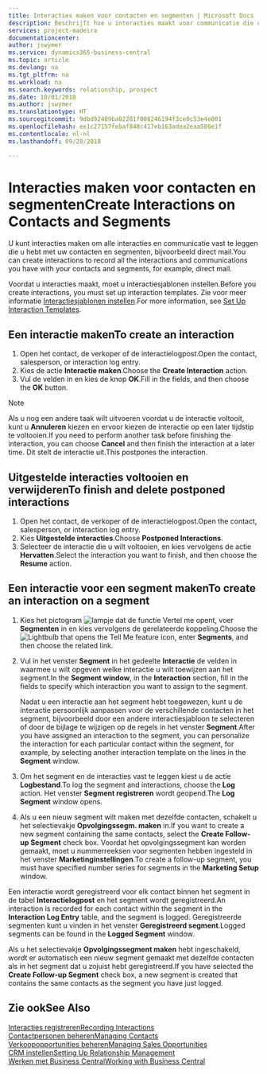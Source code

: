 ```yaml
---
title: Interacties maken voor contacten en segmenten | Microsoft Docs
description: Beschrijft hoe u interacties maakt voor communicatie die u hebt met uw contacten en segmenten in Business Central, bijvoorbeeld direct mail.
services: project-madeira
documentationcenter: 
author: jswymer
ms.service: dynamics365-business-central
ms.topic: article
ms.devlang: na
ms.tgt_pltfrm: na
ms.workload: na
ms.search.keywords: relationship, prospect
ms.date: 10/01/2018
ms.author: jswymer
ms.translationtype: HT
ms.sourcegitcommit: 9dbd92409ba02281f008246194f3ce0c53e4e001
ms.openlocfilehash: ee1c27157febaf848c417eb163adea2eaa586e1f
ms.contentlocale: nl-nl
ms.lasthandoff: 09/28/2018

---
```

# <a name="create-interactions-on-contacts-and-segments"></a><span data-ttu-id="1c579-103">Interacties maken voor contacten en segmenten</span><span class="sxs-lookup"><span data-stu-id="1c579-103">Create Interactions on Contacts and Segments</span></span>
<span data-ttu-id="1c579-104">U kunt interacties maken om alle interacties en communicatie vast te leggen die u hebt met uw contacten en segmenten, bijvoorbeeld direct mail.</span><span class="sxs-lookup"><span data-stu-id="1c579-104">You can create interactions to record all the interactions and communications you have with your contacts and segments, for example, direct mail.</span></span>

<span data-ttu-id="1c579-105">Voordat u interacties maakt, moet u interactiesjablonen instellen.</span><span class="sxs-lookup"><span data-stu-id="1c579-105">Before you create interactions, you must set up interaction templates.</span></span> <span data-ttu-id="1c579-106">Zie voor meer informatie [Interactiesjablonen instellen](marketing-interactions.md).</span><span class="sxs-lookup"><span data-stu-id="1c579-106">For more information, see  [Set Up Interaction Templates](marketing-interactions.md).</span></span>

## <a name="to-create-an-interaction"></a><span data-ttu-id="1c579-107">Een interactie maken</span><span class="sxs-lookup"><span data-stu-id="1c579-107">To create an interaction</span></span>
1. <span data-ttu-id="1c579-108">Open het contact, de verkoper of de interactielogpost.</span><span class="sxs-lookup"><span data-stu-id="1c579-108">Open the contact, salesperson, or interaction log entry.</span></span>
2. <span data-ttu-id="1c579-109">Kies de actie **Interactie maken**.</span><span class="sxs-lookup"><span data-stu-id="1c579-109">Choose the **Create Interaction** action.</span></span>
3. <span data-ttu-id="1c579-110">Vul de velden in en kies de knop **OK**.</span><span class="sxs-lookup"><span data-stu-id="1c579-110">Fill in the fields, and then choose the **OK** button.</span></span>

> [!NOTE]  
>   <span data-ttu-id="1c579-111">Als u nog een andere taak wilt uitvoeren voordat u de interactie voltooit, kunt u **Annuleren** kiezen en ervoor kiezen de interactie op een later tijdstip te voltooien.</span><span class="sxs-lookup"><span data-stu-id="1c579-111">If you need to perform another task before finishing the interaction, you can choose **Cancel** and then finish the interaction at a later time.</span></span> <span data-ttu-id="1c579-112">Dit stelt de interactie uit.</span><span class="sxs-lookup"><span data-stu-id="1c579-112">This postpones the interaction.</span></span>

## <a name="to-finish-and-delete-postponed-interactions"></a><span data-ttu-id="1c579-113">Uitgestelde interacties voltooien en verwijderen</span><span class="sxs-lookup"><span data-stu-id="1c579-113">To finish and delete postponed interactions</span></span>
1. <span data-ttu-id="1c579-114">Open het contact, de verkoper of de interactielogpost.</span><span class="sxs-lookup"><span data-stu-id="1c579-114">Open the contact, salesperson, or interaction log entry.</span></span>
2. <span data-ttu-id="1c579-115">Kies **Uitgestelde interacties**.</span><span class="sxs-lookup"><span data-stu-id="1c579-115">Choose **Postponed Interactions**.</span></span>
3. <span data-ttu-id="1c579-116">Selecteer de interactie die u wilt voltooien, en kies vervolgens de actie **Hervatten**.</span><span class="sxs-lookup"><span data-stu-id="1c579-116">Select the interaction you want to finish, and then choose the **Resume** action.</span></span>

## <a name="to-create-an-interaction-on-a-segment"></a><span data-ttu-id="1c579-117">Een interactie voor een segment maken</span><span class="sxs-lookup"><span data-stu-id="1c579-117">To create an interaction on a segment</span></span>
1. <span data-ttu-id="1c579-118">Kies het pictogram ![lampje dat de functie Vertel me opent](media/ui-search/search_small.png "Vertel me wat u wilt doen"), voer **Segmenten** in en kies vervolgens de gerelateerde koppeling.</span><span class="sxs-lookup"><span data-stu-id="1c579-118">Choose the ![Lightbulb that opens the Tell Me feature](media/ui-search/search_small.png "Tell me what you want to do") icon, enter **Segments**, and then choose the related link.</span></span>
2. <span data-ttu-id="1c579-119">Vul in het venster **Segment** in het gedeelte **Interactie** de velden in waarmee u wilt opgeven welke interactie u wilt toewijzen aan het segment.</span><span class="sxs-lookup"><span data-stu-id="1c579-119">In the **Segment window**, in the **Interaction** section, fill in the fields to specify which interaction you want to assign to the segment.</span></span>

    <span data-ttu-id="1c579-120">Nadat u een interactie aan het segment hebt toegewezen, kunt u de interactie persoonlijk aanpassen voor de verschillende contacten in het segment, bijvoorbeeld door een andere interactiesjabloon te selecteren of door de bijlage te wijzigen op de regels in het venster **Segment**.</span><span class="sxs-lookup"><span data-stu-id="1c579-120">After you have assigned an interaction to the segment, you can personalize the interaction for each particular contact within the segment, for example, by selecting another interaction template on the lines in the **Segment** window.</span></span>  
3. <span data-ttu-id="1c579-121">Om het segment en de interacties vast te leggen kiest u de actie **Logbestand**.</span><span class="sxs-lookup"><span data-stu-id="1c579-121">To log the segment and interactions, choose the **Log** action.</span></span> <span data-ttu-id="1c579-122">Het venster **Segment registreren** wordt geopend.</span><span class="sxs-lookup"><span data-stu-id="1c579-122">The **Log Segment** window opens.</span></span>
4. <span data-ttu-id="1c579-123">Als u een nieuw segment wilt maken met dezelfde contacten, schakelt u het selectievakje **Opvolgingssegm. maken** in.</span><span class="sxs-lookup"><span data-stu-id="1c579-123">If you want to create a new segment containing the same contacts, select the **Create Follow-up Segment** check box.</span></span> <span data-ttu-id="1c579-124">Voordat het opvolgingssegment kan worden gemaakt, moet u nummerreeksen voor segmenten hebben ingesteld in het venster **Marketinginstellingen**.</span><span class="sxs-lookup"><span data-stu-id="1c579-124">To create a follow-up segment, you must have specified number series for segments in the **Marketing Setup** window.</span></span>

<span data-ttu-id="1c579-125">Een interactie wordt geregistreerd voor elk contact binnen het segment in de tabel **Interactielogpost** en het segment wordt geregistreerd.</span><span class="sxs-lookup"><span data-stu-id="1c579-125">An interaction is recorded for each contact within the segment in the **Interaction Log Entry** table, and the segment is logged.</span></span> <span data-ttu-id="1c579-126">Geregistreerde segmenten kunt u vinden in het venster **Geregistreerd segment**.</span><span class="sxs-lookup"><span data-stu-id="1c579-126">Logged segments can be found in the **Logged Segment** window.</span></span>

<span data-ttu-id="1c579-127">Als u het selectievakje **Opvolgingssegment maken** hebt ingeschakeld, wordt er automatisch een nieuw segment gemaakt met dezelfde contacten als in het segment dat u zojuist hebt geregistreerd.</span><span class="sxs-lookup"><span data-stu-id="1c579-127">If you have selected the **Create Follow-up Segment** check box, a new segment is created that contains the same contacts as the segment you have just logged.</span></span>

## <a name="see-also"></a><span data-ttu-id="1c579-128">Zie ook</span><span class="sxs-lookup"><span data-stu-id="1c579-128">See Also</span></span>
[<span data-ttu-id="1c579-129">Interacties registreren</span><span class="sxs-lookup"><span data-stu-id="1c579-129">Recording Interactions</span></span>](marketing-interactions.md)  
[<span data-ttu-id="1c579-130">Contactpersonen beheren</span><span class="sxs-lookup"><span data-stu-id="1c579-130">Managing Contacts</span></span>](marketing-contacts.md)  
[<span data-ttu-id="1c579-131">Verkoopopportunities beheren</span><span class="sxs-lookup"><span data-stu-id="1c579-131">Managing Sales Opportunities</span></span>](marketing-manage-sales-opportunities.md)  
[<span data-ttu-id="1c579-132">CRM instellen</span><span class="sxs-lookup"><span data-stu-id="1c579-132">Setting Up Relationship Management</span></span>](marketing-setup-marketing.md)  
[<span data-ttu-id="1c579-133">Werken met Business Central</span><span class="sxs-lookup"><span data-stu-id="1c579-133">Working with Business Central</span></span>](ui-work-product.md)

